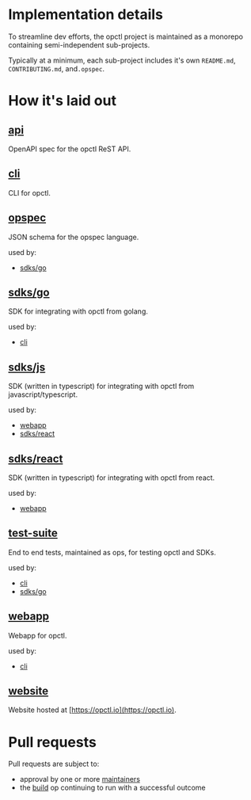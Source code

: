 # Implementation details
To streamline dev efforts, the opctl project is maintained as a monorepo containing semi-independent sub-projects.

Typically at a minimum, each sub-project includes it's own `README.md`, `CONTRIBUTING.md`, and`.opspec`. 

# How it's laid out

## [api](api)
OpenAPI spec for the opctl ReST API.

## [cli](cli)
CLI for opctl.

## [opspec](opspec)
JSON schema for the opspec language.

used by:
- [sdks/go](sdks/go)

## [sdks/go](sdks/go)
SDK for integrating with opctl from golang.

used by:
- [cli](cli)

## [sdks/js](sdks/js)
SDK (written in typescript) for integrating with opctl from javascript/typescript.

used by:
- [webapp](webapp)
- [sdks/react](sdks/react)

## [sdks/react](sdks/react)
SDK (written in typescript) for integrating with opctl from react.

used by:
- [webapp](webapp)

## [test-suite](test-suite)
End to end tests, maintained as ops, for testing opctl and SDKs.

used by:
- [cli](cli)
- [sdks/go](sdks/go)

## [webapp](webapp)
Webapp for opctl.

used by:
- [cli](cli)

## [website](website)
Website hosted at [https://opctl.io](https://opctl.io).

# Pull requests
Pull requests are subject to:

- approval by one or more [maintainers](https://github.com/orgs/opctl/teams/maintainers/members)
- the [build](.opspec/build) op continuing to run with a successful outcome
